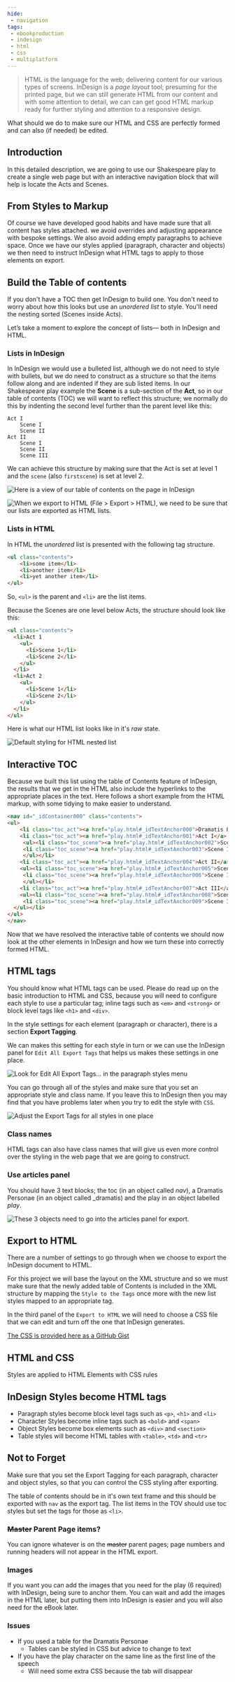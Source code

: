 ```yaml
---
hide:
 - navigation
tags:
 - ebookproduction
 - indesign
 - html
 - css
 - multiplatform
---
```


>HTML is the language for the web; delivering content for our various types of screens. InDesign is a *page layout* tool; presuming for the printed page, but we can still generate HTML from our content and with some attention to detail, we can can get good HTML markup ready for further styling and attention to a responsive design.

What should we do to make sure our HTML and CSS are perfectly formed and can also (if needed) be edited.

## Introduction
In this detailed description, we are going to use our Shakespeare play to create a single web page but with an interactive navigation block that will help is locate the Acts and Scenes.

## From Styles to Markup

Of course we have developed good habits and have made sure that all content has styles attached. we avoid overrides and adjusting appearance with bespoke settings. We also avoid adding empty paragraphs to achieve space. Once we have our styles applied (paragraph, character and objects) we then need to instruct InDesign what HTML tags to apply to those elements on export.


## Build the Table of contents

If you don't have a TOC then get InDesign to build one. You don't need to worry about how this looks but use an *unordered list* to style. You'll need the nesting sorted (Scenes inside Acts).

Let’s take a moment to explore the concept of lists— both in InDesign and HTML.

### Lists in InDesign

In InDesign we would use a bulleted list, although we do not need to style with bullets, but we do need to construct as a structure so that the items follow along and are indented if they are sub listed items. In our Shakespeare play example the **Scene** is a sub-section of the **Act**, so in our table of contents (TOC) we will want to reflect this structure; we normally do this by indenting the second level further than the parent level like this:

```
Act I
	Scene I
	Scene II
Act II
	Scene I
	Scene II
	Scene III
```

We can achieve this structure by making sure that the Act is set at level 1 and the `scene` (also `firstscene`) is set at level 2.


![Here is a view of our table of contents on the page in InDesign](Screenshot_2017-12-23_12.36.38.png)

![When we export to HTML (File > Export > HTML), we need to be sure that our lists are exported as HTML lists.](Screenshot_2017-12-23_14.11.56.png)

### Lists in HTML

In HTML the _unordered_ list is presented with the following tag structure.

```html
<ul class="contents">
	<li>some item</li>
	<li>another item</li>
	<li>yet another item</li>
</ul>
```


So, `<ul>` is the parent and `<li>` are the list items.

Because the Scenes are one level below Acts, the structure should look like this:

```html
<ul class="contents">
  <li>Act 1
    <ul>
      <li>Scene 1</li>
      <li>Scene 2</li>
    </ul>
  </li>
  <li>Act 2
    <ul>
      <li>Scene 1</li>
      <li>Scene 2</li>
    </ul>
  </li>
</ul>
```

Here is what our HTML list looks like in it's *raw* state.

![Default styling for HTML nested list](../media/Screenshot_2017-12-23_12.54.25.png)

## Interactive TOC

Because we built this list using the table of Contents feature of InDesign, the results that we get in the HTML also include the hyperlinks to the appropriate places in the text. Here follows a short example from the HTML markup, with some tidying to make easier to understand.

```html
<nav id="_idContainer000" class="contents">
<ul>
	<li class="toc_act"><a href="play.html#_idTextAnchor000">Dramatis Personae</a></li>
	<li class="toc_act"><a href="play.html#_idTextAnchor001">Act I</a>
	 <ul><li class="toc_scene"><a href="play.html#_idTextAnchor002">Scene I</a></li>
	 <li class="toc_scene"><a href="play.html#_idTextAnchor003">Scene II</a></li>
	 </ul></li>
	<li class="toc_act"><a href="play.html#_idTextAnchor004">Act II</a>
    <ul><li class="toc_scene"><a href="play.html#_idTextAnchor005">Scene I</a></li>
	 <li class="toc_scene"><a href="play.html#_idTextAnchor006">Scene II</a></li>
	 </ul></li>
	<li class="toc_act"><a href="play.html#_idTextAnchor007">Act III</a>
    <ul><li class="toc_scene"><a href="play.html#_idTextAnchor008">Scene I</a></li>
	 <li class="toc_scene"><a href="play.html#_idTextAnchor009">Scene II</a></li>
  </ul></li>
</ul>
</nav>
```
Now that we have resolved the interactive table of contents we should now look at the other elements in InDesign and how we turn these into correctly formed HTML.

## HTML tags

You should know what HTML tags can be used. Please do read up on the basic introduction to HTML and CSS, because you will need to configure each style to use a particular tag; inline tags such as `<em>` and `<strong>` or block level tags like `<h1>` and `<div>`.

In the style settings for each element (paragraph or character), there is a section **Export Tagging**.

We can makes this setting for each style in turn or we can use the InDesign panel for `Edit All Export Tags` that helps us makes these settings in one place.

![Look for Edit All Export Tags... in the paragraph styles menu](../media/Screenshot_2017-12-20_16.18.27.png)

You can go through all of the styles and make sure that you set an appropriate style and class name. If you leave this to InDesign then you may find that you have problems later when you try to edit the style with `CSS`.

![Adjust the Export Tags for all styles in one place](Screenshot_2017-12-20_16.18.53.png)

### Class names

HTML tags can also have class names that will give us even more control over the styling in the web page that we are going to construct.

### Use articles panel

You should have 3 text blocks; the toc (in an object called _nav_), a Dramatis Personae (in an object called _dramatis) and the play in an object labelled _play_. 

![These 3 objects need to go into the articles panel for export.](Screenshot_2022-02-08_at_16.13.30.png)

## Export to HTML

There are a number of settings to go through when we choose to export the InDesign document to HTML.

For this project we will base the layout on the XML structure and so we must make sure that the newly added table of Contents is included in the XML structure by mapping the `Style to the Tags` once more with the new list styles mapped to an appropriate tag.

In the third panel of the `Export to HTML` we will need to choose a CSS file that we can edit and turn off the one that InDesign generates.

[The CSS is provided here as a GitHub Gist](https://gist.github.com/Pageboy/a72c76438b924b2cce734f5219fe291f)

## HTML and CSS

Styles are applied to HTML Elements with CSS rules

## InDesign Styles become HTML tags

- Paragraph styles become block level tags such as `<p>`, `<h1>` and `<li>`
- Character Styles become inline tags such as `<bold>` and `<span>`
- Object Styles become box elements such as `<div>` and `<section>`
- Table styles will become  HTML tables with `<table>`,  `<td>` and `<tr>`

## Not to Forget

Make sure that you set the Export Tagging for each paragraph, character and object styles, so that you can control the CSS styling after exporting.

The table of contents should be in it's own text frame and this should be exported with `nav` as the export tag. The list items in the TOV should use toc styles but set the tags for those as `<li>`.

### ~~Master~~ Parent Page items?

You can ignore whatever is on the ~~master~~ parent pages; page numbers and running headers will not appear in the HTML export.


### Images

If you want you can add the images that you need for the play (6 required) with InDesign, being sure to anchor them. You can wait and add the images in the HTML later, but putting them into InDesign is easier and you will also need for the eBook later.

### Issues

- If you used a table for the Dramatis Personae
	- Tables can be styled in CSS but advice to change to text
- If you have the play character on the same line as the first line of the speech
	- Will need some extra CSS because the tab will disappear